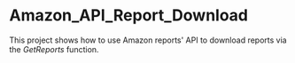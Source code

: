 # Amazon_API_Report_Download

This project shows how to use Amazon reports' API to download reports via the *GetReports* function.